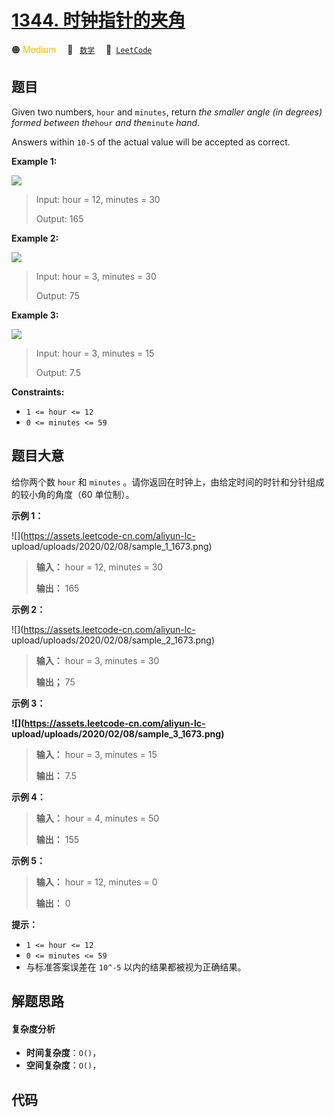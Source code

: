 # [1344. 时钟指针的夹角](https://leetcode.com/problems/angle-between-hands-of-a-clock)

🟠 <font color=#ffb800>Medium</font>&emsp; 🔖&ensp; [`数学`](/leetcode/outline/tag/math.md)&emsp; 🔗&ensp;[`LeetCode`](https://leetcode.com/problems/angle-between-hands-of-a-clock)

## 题目

Given two numbers, `hour` and `minutes`, return _the smaller angle (in
degrees) formed between the_`hour` _and the_`minute` _hand_.

Answers within `10-5` of the actual value will be accepted as correct.



**Example 1:**

![](https://assets.leetcode.com/uploads/2019/12/26/sample_1_1673.png)

> Input: hour = 12, minutes = 30
> 
> Output: 165

**Example 2:**

![](https://assets.leetcode.com/uploads/2019/12/26/sample_2_1673.png)

> Input: hour = 3, minutes = 30
> 
> Output: 75

**Example 3:**

![](https://assets.leetcode.com/uploads/2019/12/26/sample_3_1673.png)

> Input: hour = 3, minutes = 15
> 
> Output: 7.5

**Constraints:**

  * `1 <= hour <= 12`
  * `0 <= minutes <= 59`


## 题目大意

给你两个数 `hour` 和 `minutes` 。请你返回在时钟上，由给定时间的时针和分针组成的较小角的角度（60 单位制）。



**示例 1：**

![](https://assets.leetcode-cn.com/aliyun-lc-
upload/uploads/2020/02/08/sample_1_1673.png)

> 
> 
> 
> 
> 
> **输入：** hour = 12, minutes = 30
> 
> **输出：** 165
> 
> 

**示例 2：**

![](https://assets.leetcode-cn.com/aliyun-lc-
upload/uploads/2020/02/08/sample_2_1673.png)

> 
> 
> 
> 
> 
> **输入：** hour = 3, minutes = 30
> 
> **输出；** 75
> 
> 

**示例 3：**

**![](https://assets.leetcode-cn.com/aliyun-lc-
upload/uploads/2020/02/08/sample_3_1673.png)**

> 
> 
> 
> 
> 
> **输入：** hour = 3, minutes = 15
> 
> **输出：** 7.5
> 
> 

**示例 4：**

> 
> 
> 
> 
> 
> **输入：** hour = 4, minutes = 50
> 
> **输出：** 155
> 
> 

**示例 5：**

> 
> 
> 
> 
> 
> **输入：** hour = 12, minutes = 0
> 
> **输出：** 0
> 
> 



**提示：**

  * `1 <= hour <= 12`
  * `0 <= minutes <= 59`
  * 与标准答案误差在 `10^-5` 以内的结果都被视为正确结果。


## 解题思路

#### 复杂度分析

- **时间复杂度**：`O()`，
- **空间复杂度**：`O()`，

## 代码

```javascript

```